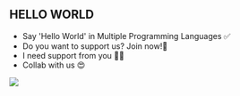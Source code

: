 ## HELLO WORLD

- Say 'Hello World' in Multiple Programming Languages ✅
- Do you want to support us? Join now!🤘
- I need support from you 🚀🤘
- Collab with us 😍

<img src="https://s3-us-east-2.amazonaws.com/maryville/wp-content/uploads/2020/12/03130857/MVU-MSDSCI-2020-Q2-Skyscraper_-X-Types-of-Programming-Languages-for-Data-Science-header-v1.jpg">
